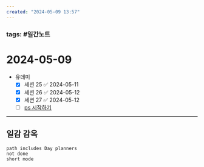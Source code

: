 ```yaml
---
created: "2024-05-09 13:57"
---
```


### tags: #일간노트
  
# 2024-05-09 
- 유데미
	- [x] 세션 25 ✅ 2024-05-11
	- [x] 세션 26 ✅ 2024-05-12
	- [x] 세션 27 ✅ 2024-05-12
	- [ ] [ps 시작하기](https://plzrun.tistory.com/entry/%EC%95%8C%EA%B3%A0%EB%A6%AC%EC%A6%98-%EB%AC%B8%EC%A0%9C%ED%92%80%EC%9D%B4PS-%EC%8B%9C%EC%9E%91%ED%95%98%EA%B8%B0)
  
---  
## 일감 감옥  
```tasks  
path includes Day planners
not done  
short mode  
```